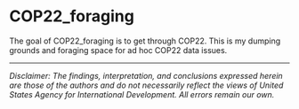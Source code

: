 
# COP22_foraging

<!-- badges: start -->
<!-- badges: end -->

The goal of COP22_foraging is to get through COP22. This is my dumping grounds and foraging space for ad hoc COP22 data issues.


---

*Disclaimer: The findings, interpretation, and conclusions expressed herein are those of the authors and do not necessarily reflect the views of United States Agency for International Development. All errors remain our own.*